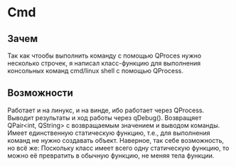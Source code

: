 # Cmd
## Зачем
Так как чтообы выполнить команду с помощью QProces нужно несколько строчек, я написал класс-функцию для выполнения консольных команд cmd/linux shell с помощью QProcess. 

## Возможности
Работает и на линукс, и на винде, ибо работает через QProcess.
Выводит результаты и ход работы через qDebug().
Возвращяет QPair<int, QString> с возвращаемым значением и выводом команды.
Имеет единственную статическую функцию, т.е., для выполнения команд не нужно создавать объект.
Наверное, так себе возможность, но всё же: Поскольку класс имеет всего одну статическую функцию, то можно её превратить в обычную функцию, не меняя тела функции.
